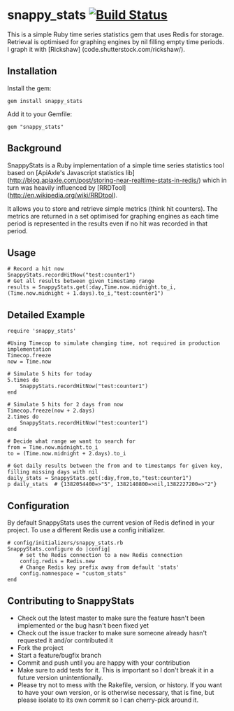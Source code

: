 # snappy_stats [![Build Status](https://travis-ci.org/timrwilliams/snappy_stats.png?branch=master)](https://travis-ci.org/timrwilliams/snappy_stats)

This is a simple Ruby time series statistics gem that uses Redis for storage. Retrieval is optimised for graphing engines by nil filling empty time periods. I graph it with [Rickshaw] (code.shutterstock.com/rickshaw/).

## Installation
Install the gem:

    gem install snappy_stats

Add it to your Gemfile:

    gem "snappy_stats"

## Background
SnappyStats is a Ruby implementation of a simple time series statistics tool based on [ApiAxle's Javascript statistics lib] (http://blog.apiaxle.com/post/storing-near-realtime-stats-in-redis/) which in turn was heavily influenced by [RRDTool] (http://en.wikipedia.org/wiki/RRDtool).

It allows you to store and retrieve simple metrics (think hit counters). The metrics are returned in a set optimised for graphing engines as each time period is represented in the results even if no hit was recorded in that period.

## Usage
    # Record a hit now
    SnappyStats.recordHitNow("test:counter1")
    # Get all results between given timestamp range
    results = SnappyStats.get(:day,Time.now.midnight.to_i,(Time.now.midnight + 1.days).to_i,"test:counter1")

## Detailed Example
    require 'snappy_stats'

    #Using Timecop to simulate changing time, not required in production implementation
    Timecop.freeze
    now = Time.now        

    # Simulate 5 hits for today
    5.times do 
        SnappyStats.recordHitNow("test:counter1")
    end

    # Simulate 5 hits for 2 days from now
    Timecop.freeze(now + 2.days) 
    2.times do 
        SnappyStats.recordHitNow("test:counter1")
    end

    # Decide what range we want to search for
    from = Time.now.midnight.to_i
    to = (Time.now.midnight + 2.days).to_i

    # Get daily results between the from and to timestamps for given key, filling missing days with nil
    daily_stats = SnappyStats.get(:day,from,to,"test:counter1")
    p daily_stats  # {1382054400=>"5", 1382140800=>nil,1382227200=>"2"}

## Configuration
By default SnappyStats uses the current vesion of Redis defined in your project. To use a different Redis use a config initializer.

    # config/initializers/snappy_stats.rb
    SnappyStats.configure do |config|
        # set the Redis connection to a new Redis connection
        config.redis = Redis.new
        # Change Redis key prefix away from default 'stats'
        config.namnespace = "custom_stats"
    end

## Contributing to SnappyStats

* Check out the latest master to make sure the feature hasn't been implemented or the bug hasn't been fixed yet
* Check out the issue tracker to make sure someone already hasn't requested it and/or contributed it
* Fork the project
* Start a feature/bugfix branch
* Commit and push until you are happy with your contribution
* Make sure to add tests for it. This is important so I don't break it in a future version unintentionally.
* Please try not to mess with the Rakefile, version, or history. If you want to have your own version, or is otherwise necessary, that is fine, but please isolate to its own commit so I can cherry-pick around it.


